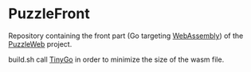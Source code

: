 # PuzzleFront

Repository containing the front part (Go targeting [WebAssembly](https://webassembly.org/)) of the [PuzzleWeb](https://github.com/dvaumoron/puzzleweb) project.

build.sh call [TinyGo](https://tinygo.org/) in order to minimize the size of the wasm file.
